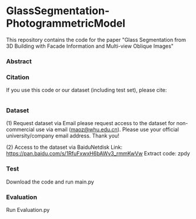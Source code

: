 # GlassSegmentation-PhotogrammetricModel
This repository contains the code for the paper "Glass Segmentation from 3D Building with Facade Information and Multi-view Oblique Images"

### Abstract


### Citation
If you use this code or our dataset (including test set), please cite:

```

```
### Dataset
(1) Request dataset via Email 
please request access to the dataset for non-commercial use via email (maoz@whu.edu.cn). Please use your official university/company email address. Thank you!

(2) Access to the dataset via BaiduNetdisk
Link: https://pan.baidu.com/s/1RfuFxwxH6bAWv3_rmmKwVw  Extract code: zpdy

### Test
Download the code and run main.py


### Evaluation
Run Evaluation.py
